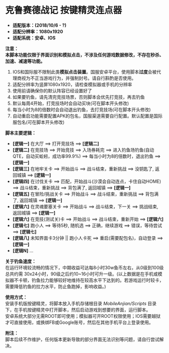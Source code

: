 # 克鲁赛德战记 按键精灵连点器
- **适配版本：(2018/10/6 - ?)**
- **适配分辨率：1080x1920**
- **适配系统：安卓、IOS**

**注意：**<br>
**本脚本功能仅限于界面识别和模拟点击，不涉及任何游戏数据修改，不存在秒杀、加速、减速等功能。**
1. IOS和国际服不限制此类**模拟点击装置**。国服安卓平台，使用脚本**过度**会被代理商视为不正当游戏行为，并强制封号。请自行斟酌是否使用。
2. 适配分辨率为竖屏1080x1920，请检查模拟器或手机的分辨率
3. 使用前请确保你的默认阵容已经设置好了
4. 如果要钓鱼，请先清完竞技场票，否则脚本会优先打竞技，再去钓鱼
5. 默认每周4开始，打竞技场时会自动买块(可在脚本开头修改)
6. 每当小时为8的倍数时会自动退出钓鱼，去打竞技场(可在脚本开头修改)
7. 自动重启功能需要配置APK的包名，国服渠道需要自行配置。默认配置是国际服包名(可在脚本开头修改)

**脚本主要逻辑：**<br>
- **[逻辑一]** 在大厅 ==> 打开竞技场 ==> **[逻辑二]**
- **[逻辑二]** 在竞技场 ==> 开始竞技 ==> 入场券耗完 ==> 进入钓鱼场钓鱼(自动QTE，自动买蚯蚓，成功率99.9%) ==> 每当小时为8的倍数时，退出钓鱼 ==> **[逻辑一]**
- **[逻辑三]** 在地牢关卡 ==> 开始战斗 ==> 战斗结束，重新挑战 ==> 没钥匙了, 返回城镇 ==> **[逻辑一]**
- **[逻辑四]** 在讨伐关卡 ==> 匹配，开始战斗(沙漠会自动连点，卡住自动HOME) ==> 战斗结束，重新挑战 ==> 背包满了, 返回城镇 ==> **[逻辑一]**
- **[逻辑五]** 在冒险/挑战关卡 ==> 开始战斗 ==> 战斗结束，重新挑战 ==> 背包满了, 返回城镇 ==> **[逻辑一]**
- **[逻辑六]** 在灵魂要塞关卡 ==> 开始战斗 ==> 战斗结束，下一关 ==> 挑战结束, 返回城镇 ==> **[逻辑一]**
- **[逻辑六]** 在竞技(测试关)卡 ==> 开始战斗 ==> 战斗结束，重新开始 ==> **[逻辑六]**
- **[逻辑七]** 跑小人 ==> 等待5秒, 随机选 ==> 正确，继续游戏 ==> 错误，等待尝试 ==> **[逻辑七]**
- **[逻辑八]** 未知界面卡3分钟 || 跑小人卡死 ==> 重启(需要配包名)，自动登录 ==> **[逻辑一]**
- **[逻辑N]** ...

**关于钓鱼速度：**<br>
在运行环境较流畅的情况下，中期收益可达每8小时30w鱼币左右，从0级到100级总共约需 30x24小时，90级之后约10~16小时可升一级。(以上数据是在手机或模拟器不卡顿，钓鱼拉力能够较好地维持在较高水平下达到的。若游戏运行时较卡，需要降低钓鱼的拉力水平，防止鱼跑掉，影响收益。)

**使用方式：**<br>
安装手机版按键精灵，将脚本放入手机存储根目录 *MobileAnjian/Scripts* 目录下，在手机按键精灵中打开脚本，然后启动游戏到想要的界面，运行脚本。<br>
安卓系统大部分无需ROOT即可使用；模拟器可开ROOT权限使用；IOS需要越狱才可直接使用，或换绑FB或Google账号，然后在其他手机平台上登录使用。

**附注：**<br>
脚本后续不作维护，任何版本更新导致的部分界面无法识别等问题，请自行尝试解决。